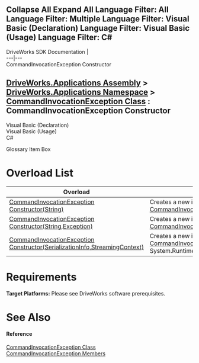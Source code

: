 Collapse All Expand All Language Filter: All  Language Filter: Multiple  Language Filter: Visual Basic (Declaration) Language Filter: Visual Basic (Usage) Language Filter: C#  
---  
DriveWorks SDK Documentation  |   
---|---  
CommandInvocationException Constructor   
  
[DriveWorks.Applications Assembly](topic13.md) > [DriveWorks.Applications Namespace](topic16.md) > [CommandInvocationException Class](topic681.md) : CommandInvocationException Constructor  
---  
  
Visual Basic (Declaration)    
Visual Basic (Usage)    
C# 

Glossary Item Box

# Overload List

Overload| Description  
---|---  
[CommandInvocationException Constructor(String)](topic688.md)| Creates a new instance of the [CommandInvocationException](topic681.md) class.   
[CommandInvocationException Constructor(String,Exception)](topic689.md)| Creates a new instance of the [CommandInvocationException](topic681.md) class.   
[CommandInvocationException Constructor(SerializationInfo,StreamingContext)](topic690.md)| Creates a new instance of the [CommandInvocationException](topic681.md) class from System.Runtime.Serialization.SerializationInfo.   
  
# Requirements

**Target Platforms:** Please see DriveWorks software prerequisites.

# See Also

#### Reference

[CommandInvocationException Class](topic681.md)   
[CommandInvocationException Members](topic682.md)


